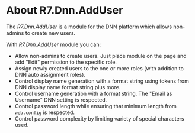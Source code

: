 # About R7.Dnn.AddUser

The *R7.Dnn.AddUser* is a module for the DNN platform which allows non-admins to create new users.

With *R7.Dnn.AddUser* module you can:

- Allow non-admins to create users. Just place module on the page and add "Edit" permission to the specific role.
- Assign newly created users to the one or more roles (with addition to DNN auto assignment roles).
- Control display name generation with a format string using tokens from DNN display name format string plus more.
- Control username generation with a format string. The "Email as Username" DNN setting is respected.
- Control password length while ensuring that minimum length from `web.config` is respected.
- Control password complexity by limiting variety of special characters used.
